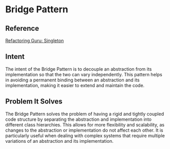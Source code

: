 # Bridge Pattern

## Reference
[Refactoring Guru: Singleton](https://refactoring.guru/design-patterns/facade)

## Intent
The intent of the Bridge Pattern is to decouple an abstraction from its implementation so that the two can vary independently. This pattern helps in avoiding a permanent binding between an abstraction and its implementation, making it easier to extend and maintain the code.

## Problem It Solves
The Bridge Pattern solves the problem of having a rigid and tightly coupled code structure by separating the abstraction and implementation into different class hierarchies. This allows for more flexibility and scalability, as changes to the abstraction or implementation do not affect each other. It is particularly useful when dealing with complex systems that require multiple variations of an abstraction and its implementation.